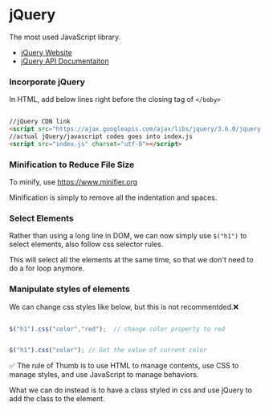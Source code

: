 # jQuery

The most used JavaScript library.

- [jQuery Website](https://jquery.com)
- [jQuery API Documentaiton](https://api.jquery.com) 

### Incorporate jQuery

In HTML, add below lines right before the closing tag of `</boby>`
```html
  
//jQuery CDN link
<script src="https://ajax.googleapis.com/ajax/libs/jquery/3.6.0/jquery.min.js"></script>
//actual jQuery/javascript codes goes into index.js
<script src="index.js" charset="utf-8"></script>

  ```

### Minification to Reduce File Size

To minify, use https://www.minifier.org

Minification is simply to remove all the indentation and spaces.

### Select Elements

Rather than using a long line in DOM, we can now simply use `$("h1")` to select elements, also follow css selector rules.

This will select all the elements at the same time, so that we don't need to do a for loop anymore.

### Manipulate styles of elements

We can change css styles like below, but this is not recommentded.❌

```javascript

$("h1").css("color","red");  // change color property to red


$("h1").css("color"); // Get the value of current color

```

✅ The rule of Thumb is to use HTML to manage contents, use CSS to manage styles, and use JavaScript to manage behaviors.

What we can do instead is to have a class styled in css and use jQuery to add the class to the element.
























